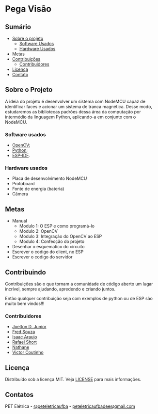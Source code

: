 # Pega Visão

## Sumário

* [Sobre o projeto](#Sobre-o-Projeto)
  * [Software Usados](#Software-usados)
  * [Hardware Usados](#Hardware-usados)
* [Metas](#Metas)
* [Contribuições](#Contribuições)
  * [Contribuidores](#Contribuidores)
* [Licença](#Licença)
* [Contato](#Contato)

## Sobre o Projeto

A ideia do projeto é desenvolver um sistema com NodeMCU capaz de identificar faces e acionar um sistema de tranca magnética.
Desse modo, estudaremos as bibliotecas padrões dessa área da computação por intermédio da linguagem Python, aplicando-a em conjunto com o NodeMCU.

### Software usados

* [OpenCV](https://opencv.org/);
* [Python](https://www.python.org/);
* [ESP-IDF](https://www.espressif.com/en/products/sdks/esp-idf).

### Hardware usados

* Placa de desenvolvimento NodeMCU
* Protoboard
* Fonte de energia (bateria)
* Câmera

## Metas

* Manual
  * Modulo 1: O ESP e como programá-lo
  * Modulo 2: OpenCV
  * Modulo 3: Integração do OpenCV ao ESP
  * Modulo 4: Confecção do projeto
* Desenhar o esquematico do circuito
* Escrever o codigo do client, no ESP
* Escrever o codigo do servidor

## Contribuindo

Contribuições são o que tornam a comunidade de código aberto um lugar incrível, sempre ajudando, apredendo e criando juntos.

Então qualquer contribuição seja com exemplos de python ou de ESP são muito bem vindos!!!

### Contribuidores

* [Joelton D. Junior](https://github.com/freedxmgxd)
* [Fred Souza](https://github.com/3fred3/3fred3)
* [Isaac Araujo](https://github.com/isaacpcaraujo)
* [Rafael Short](https://github.com/RafaelShort)
* [Nathane](https://github.com/nathanelc)
* [Victor Coutinho](https://github.com/ViktorCVS)

## Licença

Distribuído sob a licença MIT. Veja [LICENSE](LICENSE) para mais informações.

## Contatos

PET Elétrica - [@peteletricaufba](https://www.instagram.com/peteletricaufba/?hl=pt-br) - peteletricaufbadee@gmail.com
